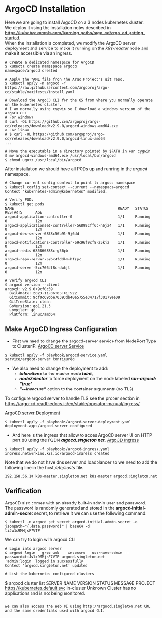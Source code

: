 # ArgoCD Installation
Here we are going to install ArgoCD on a 3 nodes kubernetes cluster.   
We deploy it using the installation notes described in https://kubebyexample.com/learning-paths/argo-cd/argo-cd-getting-started.  
When the installation is completed, we modify the ArgoCD server deployment and service to make it running on the *k8s-master* node and make it accessible via an ingress.
```
# Create a dedicated namespace for ArgoCD
$ kubectl create namespace argocd
namespace/argocd created

# Apply the YAML file fron the Argo Project's git repo.
$ kubectl apply -n argocd -f https://raw.githubusercontent.com/argoproj/argo-cd/stable/manifests/install.yaml

# Download the ArgoCD CLI for the OS from where you normally operate on the kubernetes cluster.
# I am normally using cygwin so I download a windows version of the ArgoCD CLI.
# For windows
$ curl -OL https://github.com/argoproj/argo-cd/releases/download/v2.9.0/argocd-windows-amd64.exe
# For linux
# $ curl -OL https://github.com/argoproj/argo-cd/releases/download/v2.9.0/argocd-linux-amd64
...

# Move the executable in a directory pointed by $PATH in our cygwin 
$ mv argocd-windows-amd64.exe /usr/local/bin/argocd
$ chmod ugo+x /usr/local/bin/argocd
```

After installation  we should have all PODs up and running in the *argocd* namespace.
```
# Change current config context to point to argocd namespace
$ kubectl config set-context --current --namespace=argocd
Context "kubernetes-admin@kubernetes" modified.

# Verify PODs
$ kubectl get pods
NAME                                                READY   STATUS    RESTARTS      AGE
argocd-application-controller-0                     1/1     Running   0             12m
argocd-applicationset-controller-56899cff6c-n6jz4   1/1     Running   0             12m
argocd-dex-server-6878c56b95-9j6dd                  1/1     Running   0             12m
argocd-notifications-controller-69c96f9cf8-z5kjz    1/1     Running   0             12m
argocd-redis-685866888c-g56pb                       1/1     Running   0             12m
argocd-repo-server-58bc4fddb4-hfspc                 1/1     Running   0             12m
argocd-server-5cc766df8c-dwhjt                      1/1     Running   0             12m

# Verify argocd CLI
$ argocd version --client
argocd: v2.9.0+9cf0c69
  BuildDate: 2023-11-06T05:01:52Z
  GitCommit: 9cf0c69bbe70393db40e5755e34715f30179ee09
  GitTreeState: clean
  GoVersion: go1.21.3
  Compiler: gc
  Platform: linux/amd64
```

## Make ArgoCD Ingress Configuration

+ First we need to change the argocd-server service from NodePort Type to ClusterIP.
[ArgoCD server Service](./playbooks/argocd-server-service.yaml)
```
$ kubectl apply -f playbook/argocd-service.yaml
service/argocd-server configured
```

+ We also need to change the deployment to add:
  +  ***tolerations*** to the master node ***taint***,
  +  ***nodeSelector*** to force deployment on the node labeled ***run-argocd: "true"***
  + ***"--insecure"*** option to the container arguments (no TLS)
    
To configure argocd server to handle TLS see the proper section in  https://argo-cd.readthedocs.io/en/stable/operator-manual/ingress/

[ArgoCD server Deployment](./playbooks/argocd-server-deployment.yaml)
```
$ kubectl apply -f playbooks/argocd-server-deployment.yaml 
deployment.apps/argocd-server configured
```

+ And here is the ingress that allow to acces ArgoCD server UI on HTTP port 80 using the FQDN ***argocd.singleton.net***.
[ArgoCD Ingress](./playbook/argocd-ingress.yaml)
```
$ kubectl apply -f playbooks/argocd-ingress.yaml 
ingress.networking.k8s.io/argocd-ingress created

```


Note that we do not have dns server and loadblancer so we need to add the following line in the host */etc/hosts* file.
```
192.168.56.10 k8s-master.singleton.net k8s-master argocd.singleton.net
```

## Verification
ArgoCD also comes with an already built-in admin user and password.  
The password is randomly generated and stored in the **argocd-initial-admin-secret** secret, to retrieve it we can use the following command:

```
$ kubectl -n argocd get secret argocd-initial-admin-secret -o jsonpath="{.data.password}" | base64 -d
tiJw1x9MMjsF7VTP
```

We can try to login with argocd CLI
```
# Login into argocd server
$ argocd login --grpc-web  --insecure --username=admin --password=tiJw1x9MMjsF7VTP argocd.singleton.net
'admin:login' logged in successfully
Context 'argocd.singleton.net' updated

# List the kubernetes configured clusters
```
$ argocd  cluster list
SERVER                          NAME        VERSION  STATUS   MESSAGE                                                  PROJECT
https://kubernetes.default.svc  in-cluster           Unknown  Cluster has no applications and is not being monitored.
```

we can also access the Web UI using http://argocd.singleton.net URL and the same credentials used with argocd CLI.

